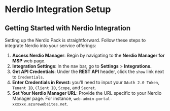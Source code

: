 # Nerdio Integration Setup

## **Getting Started with Nerdio Integration**

Setting up the Nerdio Pack is straightforward. Follow these steps to integrate Nerdio into your service offerings:

1. **Access Nerdio Manager**: Begin by navigating to the **Nerdio Manager for MSP** web page.&#x20;
2. **Integration Settings**: In the nav bar, go to **Settings** > **Integrations.**
3. **Get API Credentials**: Under the **REST API** header, click the `show` link next to `Credentials`.&#x20;
4. **Enter Credentials in Rewst:** you'll need to input your `OAuth 2.0 Token`, `Tenant ID`, `Client ID`, `Scope`, and `Secret`.
5. **Set Your Nerdio Manager URL**: Provide the URL specific to your Nerdio Manager page. For instance, `web-admin-portal-xxxxxx.azurewebsites.net`.
